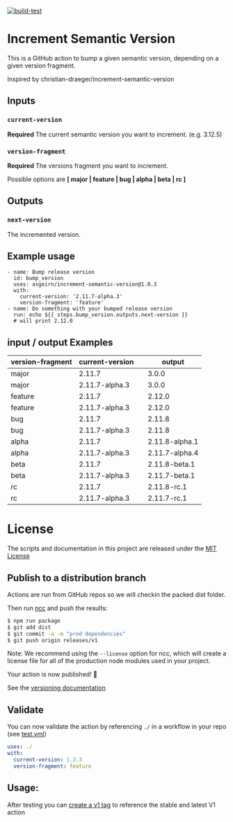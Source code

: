 [![build-test](https://github.com/asgeirn/increment-semantic-version/actions/workflows/test.yml/badge.svg)](https://github.com/asgeirn/increment-semantic-version/actions/workflows/test.yml)

# Increment Semantic Version

This is a GitHub action to bump a given semantic version, depending on a given version fragment.

Inspired by christian-draeger/increment-semantic-version

## Inputs

### `current-version`

**Required** The current semantic version you want to increment. (e.g. 3.12.5)

### `version-fragment`

**Required** The versions fragment you want to increment.

Possible options are **[ major | feature | bug | alpha | beta | rc ]**

## Outputs

### `next-version`

The incremented version.

## Example usage

    - name: Bump release version
      id: bump_version
      uses: asgeirn/increment-semantic-version@1.0.3
      with:
        current-version: '2.11.7-alpha.3'
        version-fragment: 'feature'
    - name: Do something with your bumped release version
      run: echo ${{ steps.bump_version.outputs.next-version }}
      # will print 2.12.0

## input / output Examples

| version-fragment | current-version |   | output         |
| ---------------- | --------------- | - | -------------- |
| major            | 2.11.7          |   | 3.0.0          |
| major            | 2.11.7-alpha.3  |   | 3.0.0          |
| feature          | 2.11.7          |   | 2.12.0         |
| feature          | 2.11.7-alpha.3  |   | 2.12.0         |
| bug              | 2.11.7          |   | 2.11.8         |
| bug              | 2.11.7-alpha.3  |   | 2.11.8         |
| alpha            | 2.11.7          |   | 2.11.8-alpha.1 |
| alpha            | 2.11.7-alpha.3  |   | 2.11.7-alpha.4 |
| beta             | 2.11.7          |   | 2.11.8-beta.1  |
| beta             | 2.11.7-alpha.3  |   | 2.11.7-beta.1  |
| rc               | 2.11.7          |   | 2.11.8-rc.1    |
| rc               | 2.11.7-alpha.3  |   | 2.11.7-rc.1    |

# License
The scripts and documentation in this project are released under the [MIT License](LICENSE)

## Publish to a distribution branch

Actions are run from GitHub repos so we will checkin the packed dist folder.

Then run [ncc](https://github.com/zeit/ncc) and push the results:
```bash
$ npm run package
$ git add dist
$ git commit -a -m "prod dependencies"
$ git push origin releases/v1
```

Note: We recommend using the `--license` option for ncc, which will create a license file for all of the production node modules used in your project.

Your action is now published! :rocket:

See the [versioning documentation](https://github.com/actions/toolkit/blob/master/docs/action-versioning.md)

## Validate

You can now validate the action by referencing `./` in a workflow in your repo (see [test.yml](.github/workflows/test.yml))

```yaml
uses: ./
with:
  current-version: 1.2.3
  version-fragment: feature
```

## Usage:

After testing you can [create a v1 tag](https://github.com/actions/toolkit/blob/master/docs/action-versioning.md) to reference the stable and latest V1 action
